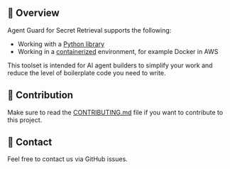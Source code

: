 
## 🌟 Overview

Agent Guard for Secret Retrieval supports the following:
- Working with a [Python library](/docs/agent-guard-secrets-python.md) 
- Working in a [containerized](/docs/agent-guard-secrets-docker.md) environment, for example Docker in AWS

This toolset is intended for AI agent builders to simplify your work and reduce the level of boilerplate code you need to write.

## 🤝 Contribution

Make sure to read the [CONTRIBUTING.md](https://github.com/cyberark/agent-guard/blob/main/CONTRIBUTING.md) file if you want to contribute to this project.

## 💁  Contact

Feel free to contact us via GitHub issues.
